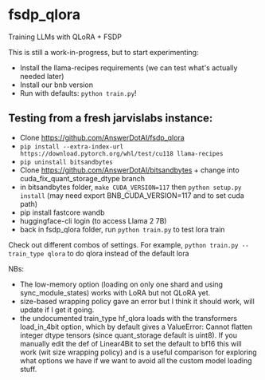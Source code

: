 # fsdp_qlora
Training LLMs with QLoRA + FSDP

This is still a work-in-progress, but to start experimenting:

- Install the llama-recipes requirements (we can test what's actually needed later)
- Install our bnb version
- Run with defaults: `python train.py`!

## Testing from a fresh jarvislabs instance:
- Clone https://github.com/AnswerDotAI/fsdp_qlora
- `pip install --extra-index-url https://download.pytorch.org/whl/test/cu118 llama-recipes`
- `pip uninstall bitsandbytes`
- Clone https://github.com/AnswerDotAI/bitsandbytes + change into cuda_fix_quant_storage_dtype branch
- in bitsandbytes folder, `make CUDA_VERSION=117` then `python setup.py install` (may need export BNB_CUDA_VERSION=117 and to set cuda path)
- pip install fastcore wandb
- huggingface-cli login (to access Llama 2 7B)
- back in fsdp_qlora folder, run `python train.py` to test lora train

Check out different combos of settings. For example,
`python train.py --train_type qlora` to do qlora instead of the default lora

NBs:

- The low-memory option (loading on only one shard and using sync_module_states) works with LoRA but not QLoRA yet. 
- size-based wrapping policy gave an error but I think it should work, will update if I get it going.
- the undocumented train_type hf_qlora loads with the transformers load_in_4bit option, which by default gives a ValueError: Cannot flatten integer dtype tensors (since quant_storage default is uint8). If you manually edit the def of Linear4Bit to set the default to bf16 this will work (wit size wrapping policy) and is a useful comparison for exploring what options we have if we want to avoid all the custom model loading stuff.
